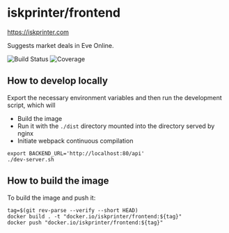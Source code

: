 # iskprinter/frontend
https://iskprinter.com

Suggests market deals in Eve Online.

![Build Status](https://iskprinter.com/jenkins/buildStatus/icon?job=frontend%2Fmain)
![Coverage](https://img.shields.io/badge/dynamic/json?label=coverage&query=%24.results.elements%5B%3F%28%40.name%20%3D%3D%20%27Conditional%27%29%5D.ratio&suffix=%20branch%25&url=https%3A%2F%2Fiskprinter.com%2Fjenkins%2Fjob%2Ffrontend%2Fjob%2Fmain%2FlastBuild%2Fcoverage%2Fresult%2Fapi%2Fjson%3Fdepth%3D1)

## How to develop locally
Export the necessary environment variables and then run the development script, which will
* Build the image
* Run it with the `./dist` directory mounted into the directory served by nginx
* Initiate webpack continuous compilation
```
export BACKEND_URL='http://localhost:80/api'
./dev-server.sh
```

## How to build the image

To build the image and push it:
```
tag=$(git rev-parse --verify --short HEAD)
docker build . -t "docker.io/iskprinter/frontend:${tag}"
docker push "docker.io/iskprinter/frontend:${tag}"
```
